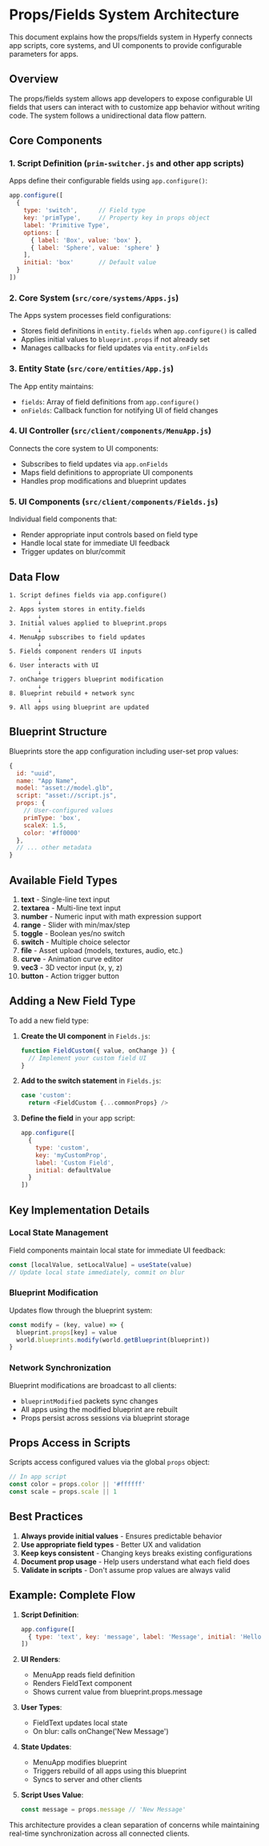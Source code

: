# Props/Fields System Architecture

This document explains how the props/fields system in Hyperfy connects app scripts, core systems, and UI components to provide configurable parameters for apps.

## Overview

The props/fields system allows app developers to expose configurable UI fields that users can interact with to customize app behavior without writing code. The system follows a unidirectional data flow pattern.

## Core Components

### 1. Script Definition (`prim-switcher.js` and other app scripts)
Apps define their configurable fields using `app.configure()`:

```javascript
app.configure([
  {
    type: 'switch',      // Field type
    key: 'primType',     // Property key in props object
    label: 'Primitive Type',
    options: [
      { label: 'Box', value: 'box' },
      { label: 'Sphere', value: 'sphere' }
    ],
    initial: 'box'       // Default value
  }
])
```

### 2. Core System (`src/core/systems/Apps.js`)
The Apps system processes field configurations:
- Stores field definitions in `entity.fields` when `app.configure()` is called
- Applies initial values to `blueprint.props` if not already set
- Manages callbacks for field updates via `entity.onFields`

### 3. Entity State (`src/core/entities/App.js`)
The App entity maintains:
- `fields`: Array of field definitions from `app.configure()`
- `onFields`: Callback function for notifying UI of field changes

### 4. UI Controller (`src/client/components/MenuApp.js`)
Connects the core system to UI components:
- Subscribes to field updates via `app.onFields`
- Maps field definitions to appropriate UI components
- Handles prop modifications and blueprint updates

### 5. UI Components (`src/client/components/Fields.js`)
Individual field components that:
- Render appropriate input controls based on field type
- Handle local state for immediate UI feedback
- Trigger updates on blur/commit

## Data Flow

```
1. Script defines fields via app.configure()
        ↓
2. Apps system stores in entity.fields
        ↓
3. Initial values applied to blueprint.props
        ↓
4. MenuApp subscribes to field updates
        ↓
5. Fields component renders UI inputs
        ↓
6. User interacts with UI
        ↓
7. onChange triggers blueprint modification
        ↓
8. Blueprint rebuild + network sync
        ↓
9. All apps using blueprint are updated
```

## Blueprint Structure

Blueprints store the app configuration including user-set prop values:

```javascript
{
  id: "uuid",
  name: "App Name",
  model: "asset://model.glb",
  script: "asset://script.js",
  props: {
    // User-configured values
    primType: 'box',
    scaleX: 1.5,
    color: '#ff0000'
  },
  // ... other metadata
}
```

## Available Field Types

1. **text** - Single-line text input
2. **textarea** - Multi-line text input
3. **number** - Numeric input with math expression support
4. **range** - Slider with min/max/step
5. **toggle** - Boolean yes/no switch
6. **switch** - Multiple choice selector
7. **file** - Asset upload (models, textures, audio, etc.)
8. **curve** - Animation curve editor
9. **vec3** - 3D vector input (x, y, z)
10. **button** - Action trigger button

## Adding a New Field Type

To add a new field type:

1. **Create the UI component** in `Fields.js`:
   ```javascript
   function FieldCustom({ value, onChange }) {
     // Implement your custom field UI
   }
   ```

2. **Add to the switch statement** in `Fields.js`:
   ```javascript
   case 'custom':
     return <FieldCustom {...commonProps} />
   ```

3. **Define the field** in your app script:
   ```javascript
   app.configure([
     {
       type: 'custom',
       key: 'myCustomProp',
       label: 'Custom Field',
       initial: defaultValue
     }
   ])
   ```

## Key Implementation Details

### Local State Management
Field components maintain local state for immediate UI feedback:
```javascript
const [localValue, setLocalValue] = useState(value)
// Update local state immediately, commit on blur
```

### Blueprint Modification
Updates flow through the blueprint system:
```javascript
const modify = (key, value) => {
  blueprint.props[key] = value
  world.blueprints.modify(world.getBlueprint(blueprint))
}
```

### Network Synchronization
Blueprint modifications are broadcast to all clients:
- `blueprintModified` packets sync changes
- All apps using the modified blueprint are rebuilt
- Props persist across sessions via blueprint storage

## Props Access in Scripts

Scripts access configured values via the global `props` object:
```javascript
// In app script
const color = props.color || '#ffffff'
const scale = props.scale || 1
```

## Best Practices

1. **Always provide initial values** - Ensures predictable behavior
2. **Use appropriate field types** - Better UX and validation
3. **Keep keys consistent** - Changing keys breaks existing configurations
4. **Document prop usage** - Help users understand what each field does
5. **Validate in scripts** - Don't assume prop values are always valid

## Example: Complete Flow

1. **Script Definition**:
   ```javascript
   app.configure([
     { type: 'text', key: 'message', label: 'Message', initial: 'Hello World' }
   ])
   ```

2. **UI Renders**:
   - MenuApp reads field definition
   - Renders FieldText component
   - Shows current value from blueprint.props.message

3. **User Types**:
   - FieldText updates local state
   - On blur: calls onChange('New Message')

4. **State Updates**:
   - MenuApp modifies blueprint
   - Triggers rebuild of all apps using this blueprint
   - Syncs to server and other clients

5. **Script Uses Value**:
   ```javascript
   const message = props.message // 'New Message'
   ```

This architecture provides a clean separation of concerns while maintaining real-time synchronization across all connected clients.